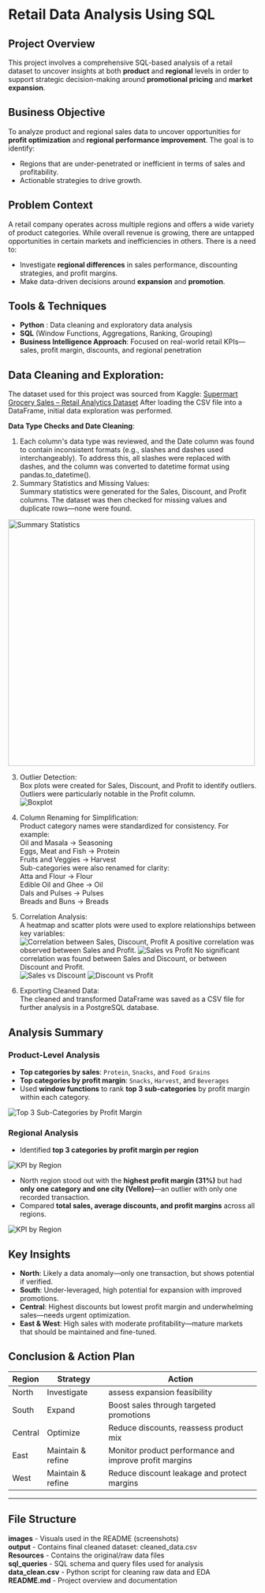 # Retail Data Analysis Using SQL

## Project Overview

This project involves a comprehensive SQL-based analysis of a retail dataset to uncover insights at both **product** and **regional** levels in order to support strategic decision-making around **promotional pricing** and **market expansion**.



## Business Objective

To analyze product and regional sales data to uncover opportunities for **profit optimization** and **regional performance improvement**. The goal is to identify:

- Regions that are under-penetrated or inefficient in terms of sales and profitability.
- Actionable strategies to drive growth.



## Problem Context

A retail company operates across multiple regions and offers a wide variety of product categories. While overall revenue is growing, there are untapped opportunities in certain markets and inefficiencies in others. There is a need to:

- Investigate **regional differences** in sales performance, discounting strategies, and profit margins.
- Make data-driven decisions around **expansion** and **promotion**.



## Tools & Techniques

- **Python** : Data cleaning and exploratory data analysis
- **SQL** (Window Functions, Aggregations, Ranking, Grouping)
- **Business Intelligence Approach**: Focused on real-world retail KPIs—sales, profit margin, discounts, and regional penetration

## Data Cleaning and Exploration:

The dataset used for this project was sourced from Kaggle: [Supermart Grocery Sales – Retail Analytics Dataset](https://www.kaggle.com/datasets/mohamedharris/supermart-grocery-sales-retail-analytics-dataset)
After loading the CSV file into a DataFrame, initial data exploration was performed.

**Data Type Checks and Date Cleaning**: <br>
1) Each column's data type was reviewed, and the Date column was found to contain inconsistent formats (e.g., slashes and dashes used interchangeably). To address this, all slashes were replaced with dashes, and the column was converted to datetime format using pandas.to_datetime().<br>
2) Summary Statistics and Missing Values:<br>
Summary statistics were generated for the Sales, Discount, and Profit columns. The dataset was then checked for missing values and duplicate rows—none were found.
<img src="images/stats.png" alt="Summary Statistics" width="500"/>


3) Outlier Detection:<br>
Box plots were created for Sales, Discount, and Profit to identify outliers. Outliers were particularly notable in the Profit column.<br>
![Boxplot](images/boxplot.png)

4) Column Renaming for Simplification:<br>
Product category names were standardized for consistency. For example:<br>
Oil and Masala → Seasoning<br>
Eggs, Meat and Fish → Protein<br>
Fruits and Veggies → Harvest<br>
Sub-categories were also renamed for clarity:<br>
Atta and Flour → Flour<br>
Edible Oil and Ghee → Oil<br>
Dals and Pulses → Pulses<br>
Breads and Buns → Breads<br>
5) Correlation Analysis:<br>
A heatmap and scatter plots were used to explore relationships between key variables:<br>
![Correlation between Sales, Discount, Profit](images/correlation.png)
A positive correlation was observed between Sales and Profit.
![Sales vs Profit](images/scatter.png)
No significant correlation was found between Sales and Discount, or between Discount and Profit.<br>
![Sales vs Discount](images/scatter2.png)      ![Discount vs Profit](images/scatter3.png)

6) Exporting Cleaned Data:<br>
The cleaned and transformed DataFrame was saved as a CSV file for further analysis in a PostgreSQL database.

## Analysis Summary

### Product-Level Analysis
- **Top categories by sales**: `Protein`, `Snacks`, and `Food Grains`
- **Top categories by profit margin**: `Snacks`, `Harvest`, and `Beverages`
- Used **window functions** to rank **top 3 sub-categories** by profit margin within each category.

![Top 3 Sub-Categories by Profit Margin](images/top_3_sub_cat.png)


### Regional Analysis
- Identified **top 3 categories by profit margin per region**

![KPI by Region](images/top_3_cate_regionwise.png)

- North region stood out with the **highest profit margin (31%)** but had **only one category and one city (Vellore)**—an outlier with only one recorded transaction.
- Compared **total sales, average discounts, and profit margins** across all regions.

![KPI by Region](images/KPI_regionwise.png)



## Key Insights

- **North**: Likely a data anomaly—only one transaction, but shows potential if verified.
- **South**: Under-leveraged, high potential for expansion with improved promotions.
- **Central**: Highest discounts but lowest profit margin and underwhelming sales—needs urgent optimization.
- **East & West**: High sales with moderate profitability—mature markets that should be maintained and fine-tuned.



## Conclusion & Action Plan

| Region   | Strategy         | Action                                                              |
|----------|------------------|---------------------------------------------------------------------|
| North    | Investigate      | assess expansion feasibility                         |
| South    | Expand           | Boost sales through targeted promotions                             |
| Central  | Optimize         | Reduce discounts, reassess product mix                              |
| East     | Maintain & refine| Monitor product performance and improve profit margins              |
| West     | Maintain & refine| Reduce discount leakage and protect margins                         |

---

## File Structure

**images** - Visuals used in the README (screenshots) </br>
**output** - Contains final cleaned dataset: cleaned_data.csv </br>
**Resources** - Contains the original/raw data files </br>
**sql_queries** - SQL schema and query files used for analysis </br>
**data_clean.csv** - Python script for cleaning raw data and EDA </br>
**README.md** - Project overview and documentation </br>


